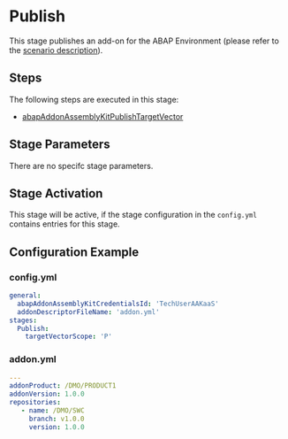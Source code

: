 # Publish

This stage publishes an add-on for the ABAP Environment (please refer to the [scenario description](../../../scenarios/abapEnvironmentAddons.md)).

## Steps

The following steps are executed in this stage:

- [abapAddonAssemblyKitPublishTargetVector](../../steps/abapAddonAssemblyKitPublishTargetVector.md)

## Stage Parameters

There are no specifc stage parameters.

## Stage Activation

This stage will be active, if the stage configuration in the `config.yml` contains entries for this stage.

## Configuration Example

### config.yml

```yaml
general:
  abapAddonAssemblyKitCredentialsId: 'TechUserAAKaaS'
  addonDescriptorFileName: 'addon.yml'
stages:
  Publish:
    targetVectorScope: 'P'
```

### addon.yml

```yaml
---
addonProduct: /DMO/PRODUCT1
addonVersion: 1.0.0
repositories:
   - name: /DMO/SWC
     branch: v1.0.0
     version: 1.0.0
```
